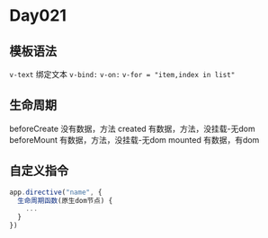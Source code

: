 # Day021

## 模板语法

`v-text` 绑定文本
`v-bind:`
`v-on:`
`v-for = "item,index in list"`

## 生命周期

beforeCreate 没有数据，方法
created 有数据，方法，没挂载-无dom
beforeMount 有数据，方法，没挂载-无dom
mounted 有数据，有dom

## 自定义指令

```js
app.directive("name", {
  生命周期函数(原生dom节点) {
    ...
  }
})
```
